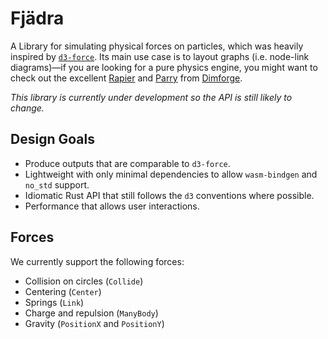 # Fjädra

A Library for simulating physical forces on particles, which was heavily inspired by [`d3-force`](https://d3js.org/d3-force).
Its main use case is to layout graphs (i.e. node-link diagrams)—if you are looking for a pure physics engine, you might want to check out the excellent [Rapier](https://rapier.rs/) and [Parry](https://parry.rs/) from [Dimforge](`www.dimforge.com`).

_This library is currently under development so the API is still likely to change._

## Design Goals

- Produce outputs that are comparable to `d3-force`.
- Lightweight with only minimal dependencies to allow `wasm-bindgen` and `no_std` support.
- Idiomatic Rust API that still follows the `d3` conventions where possible.
- Performance that allows user interactions.

## Forces

We currently support the following forces:

- Collision on circles (`Collide`)
- Centering (`Center`)
- Springs (`Link`)
- Charge and repulsion (`ManyBody`)
- Gravity (`PositionX` and `PositionY`)
